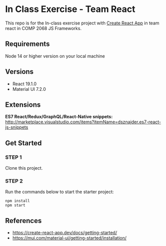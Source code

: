 # In Class Exercise - Team React

This repo is for the In-class exercise project with [Create React App](https://github.com/facebook/create-react-app) in team react in COMP 2068 JS Frameworks.

## Requirements

Node 14 or higher version on your local machine

## Versions

- React 19.1.0
- Material UI 7.2.0

## Extensions

**ES7 React/Redux/GraphQL/React-Native snippets:**  
http://marketplace.visualstudio.com/items?itemName=dsznajder.es7-react-js-snippets

## Get Started

### STEP 1

Clone this project.

### STEP 2

Run the commands below to start the starter project:

```
npm install
npm start
```

## References

- https://create-react-app.dev/docs/getting-started/
- https://mui.com/material-ui/getting-started/installation/
